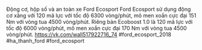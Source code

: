 Động cơ, hộp số và an toàn xe Ford Ecosport
Ford Ecosport sử dụng động cơ xăng với 120 mã lực với tốc độ 6300 vòng/phút, mô men xoắn cực đại 151 Nm với vòng tua 4500 vòng/phút. Riêng bản Ecoboost 1.0 là 120 mã lực với tốc độ 6000 vòng/phút, mô men xoắn cực đại 170 Nm với vòng tua 4500 vòng/phút.
https://vk.com/wall517922716_74
#ford_ecosport_2018 #ha_thanh_ford #ford_ecosport
